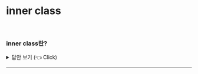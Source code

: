 # inner class 
<br>


### inner class란?

<details>
   <summary> 답안 보기 (👈 Click)</summary>
<br />
[참고: 자바의 정석]    
   
+ 내부 클래스는 클래스 내에 선언된다는 점을 제외하고는 일반적인 클래스와 다르지 않습니다. <br> 
  다만, 앞으로 배우게 될 내부 클래스의 몇 가지 특징만 잘 이해하면 실제로 활용하는데 어려움이 없을 것입니다. <br> 
  
  내부 클래스는 사용빈도가 높지 않으므로, 내부 클래스의 기본 원리와 특징을 이해하는 정도까지만 학습해도 충분합니다. <br> 
  실제로는 발생하지 않을 경우까지 이론적으로 만들어 내서 고민하지 말아야 합니다. <br> 
  
  내부 클래스는 클래스 내에 선언된 클래스입니다. 클래스에 다른 클래스를 선언하는 이유는 간단합니다. <br> 
  두 클래스가 서로 긴밀한 관계에 있기 때문입니다. <br> 
  한 클래스를 다른 클래스의 내부 클래스로 선언하면 두 클래스의 멤버들 간에 서로 쉽게 접근할 수 있다는 장점과 <br> 
  외부에는 불필요한 클래스를 감춤으로써 코드의 복잡성을 줄일 수 있다는 장점을 얻을 수 있습니다. 
  
  아래 왼쪽의 A와 B 두 개의 독립적인 클래스를 오른쪽과 같이 바꾸면 B는 A의 내부 클래스(inner class)가 되고, <br>
  A는 B를 감싸고 있는 외부 클래스(outer class)가 됩니다. 
  
  ```
  class A{                          class A{ // 외부 클래스        
  }
                         ->            class B { // 내부 클래스
  class B{                              }
  }                                 }
  ```
  이 때, 내부 클래스인 B는 외부 클래스인 A를 제외하고는 다른 클래스에서 잘 사용되지 않는 것이어야 합니다. 
</details>

-----------------------
